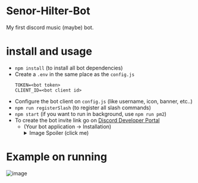 # Senor-Hilter-Bot
My first discord music (maybe) bot.

# install and usage
* `npm install` (to install all bot dependencies)
* Create a `.env` in the same place as the `config.js`
  ```
  TOKEN=<bot token>
  CLIENT_ID=<bot client id>
  ```
* Configure the bot client on `config.js` (like username, icon, banner, etc..)
* `npm run registerSlash` (to register all slash commands)
* `npm start` (if you want to run in background, use `npm run pm2`)
* To create the bot invite link go on [Discord Developer Portal](https://discord.com/developers/applications) 
  - (Your bot application -> Installation) <details> <summary>Image Spoiler (click me)</summary> ![image](https://i.imgur.com/4pETVDv.png) </details> 

# Example on running
![image](https://github.com/fffffffffffffffffff19/Senor-Hilter-Bot/assets/108289513/339f8507-76cf-4cc7-bd44-28808e03f307)
